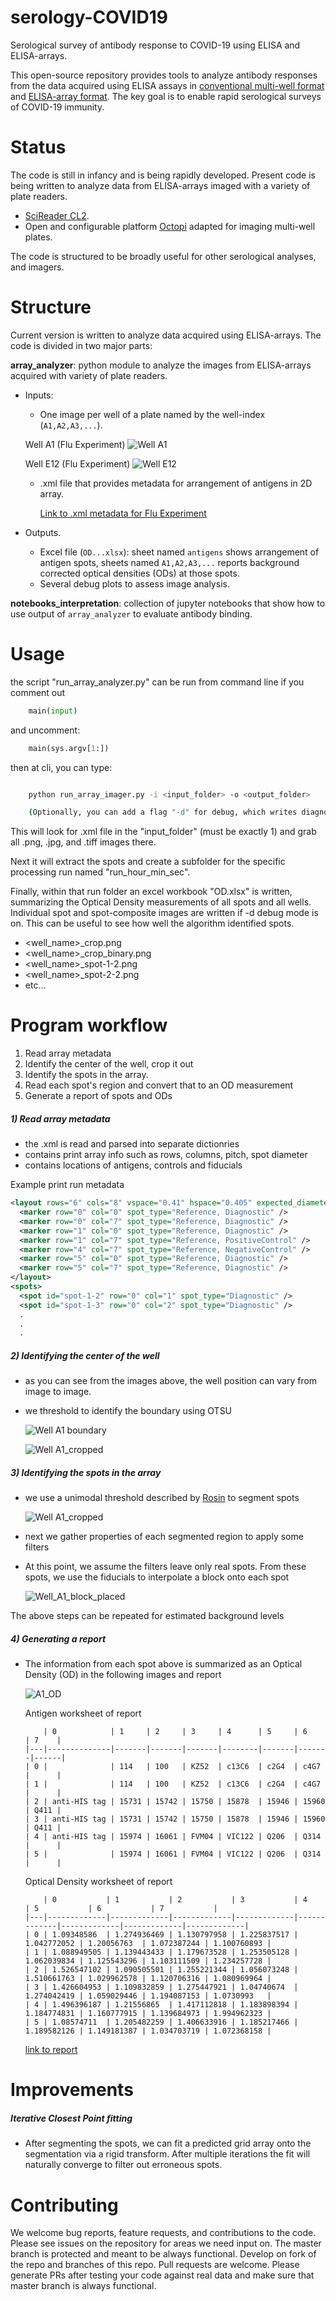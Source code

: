 # serology-COVID19
Serological survey of antibody response to COVID-19 using ELISA and ELISA-arrays.

This open-source repository provides tools to analyze antibody responses from the data acquired using ELISA assays in [conventional multi-well format](https://doi.org/10.1101/2020.03.17.20037713) and [ELISA-array format](https://doi.org/10.1101/2019.12.20.885285).
The key goal is to enable rapid serological surveys of COVID-19 immunity. 

# Status
The code is still in infancy and is being rapidly developed. Present code is being written to analyze data from ELISA-arrays imaged with a variety of plate readers.
* [SciReader CL2](https://www.scienion.com/products/scireaders/).
* Open and configurable platform [Octopi](https://www.biorxiv.org/content/10.1101/684423v1) adapted for imaging multi-well plates.

The code is structured to be broadly useful for other serological analyses, and imagers.

# Structure

Current version is written to analyze data acquired using ELISA-arrays. The code is divided in two major parts:

**array_analyzer**:  python module to analyze the images from ELISA-arrays acquired with variety of plate readers.
* Inputs:
    * One image per well of a plate named by the well-index (`A1,A2,A3,...`).

    Well A1 (Flu Experiment)
    ![Well A1](https://drive.google.com/uc?export=view&id=1umSuvXz85mLqXzSVF_cm2QXCAFq0bXxL)
    
    Well E12 (Flu Experiment)
    ![Well E12](https://drive.google.com/uc?export=view&id=1umaFN5Ojrv_A0YGu3zVgKLCBJDhGpNiY)
    
    * .xml file that provides metadata for arrangement of antigens in 2D array. 
    
       [Link to .xml metadata for Flu Experiment](https://drive.google.com/file/d/1FoYHN28hAeBhkrGcikenEjfG9bzeZBMW/view?usp=sharing)

* Outputs.
    * Excel file (`OD...xlsx`): sheet named `antigens` shows arrangement of antigen spots, sheets named `A1,A2,A3,...` reports background corrected optical densities (ODs) at those spots.
    * Several debug plots to assess image analysis. 
    

**notebooks_interpretation**: collection of jupyter notebooks that show how to use output of `array_analyzer` to evaluate antibody binding. 

# Usage

the script "run_array_analyzer.py" can be run from command line if you comment out

```python
    main(input)
```

and uncomment:
```python
    main(sys.argv[1:])
```

then at cli, you can type:

```bash

    python run_array_imager.py -i <input_folder> -o <output_folder>

    (Optionally, you can add a flag "-d" for debug, which writes diagnostic images.)

```

This will look for .xml file in the "input_folder" (must be exactly 1) and grab all .png, .jpg, and .tiff images there.

Next it will extract the spots and create a subfolder for the specific processing run named "run_hour_min_sec".

Finally, within that run folder an excel workbook "OD.xlsx" is written, summarizing the Optical Density measurements of all spots
and all wells.  Individual spot and spot-composite images are written if -d debug mode is on.  This can be useful to see
how well the algorithm identified spots.

- <well_name>_crop.png
- <well_name>_crop_binary.png
- <well_name>_spot-1-2.png
- <well_name>_spot-2-2.png
- etc...

# Program workflow

1) Read array metadata
2) Identify the center of the well, crop it out
3) Identify the spots in the array.
4) Read each spot's region and convert that to an OD measurement
5) Generate a report of spots and ODs

##### 1) Read array metadata
- the .xml is read and parsed into separate dictionries
- contains print array info such as rows, columns, pitch, spot diameter
- contains locations of antigens, controls and fiducials

Example print run metadata
```xml
<layout rows="6" cols="8" vspace="0.41" hspace="0.405" expected_diameter="0.2" background_offset="0.05" background_thickness="0.05" max_diameter="0.3" min_diameter="0.1">
  <marker row="0" col="0" spot_type="Reference, Diagnostic" />
  <marker row="0" col="7" spot_type="Reference, Diagnostic" />
  <marker row="1" col="0" spot_type="Reference, Diagnostic" />
  <marker row="1" col="7" spot_type="Reference, PositiveControl" />
  <marker row="4" col="7" spot_type="Reference, NegativeControl" />
  <marker row="5" col="0" spot_type="Reference, Diagnostic" />
  <marker row="5" col="7" spot_type="Reference, Diagnostic" />
</layout>
<spots>
  <spot id="spot-1-2" row="0" col="1" spot_type="Diagnostic" />
  <spot id="spot-1-3" row="0" col="2" spot_type="Diagnostic" />
  .
  .
  .
```

##### 2) Identifying the center of the well
- as you can see from the images above, the well position can vary from image to image.
- we threshold to identify the boundary using OTSU

    ![Well A1 boundary](https://drive.google.com/uc?export=view&id=1uF7GiQRk0Agjrz3tiZ3Fls0sNkLNuTno)
    
    ![Well A1_cropped](https://drive.google.com/uc?export=view&id=1uMZLHPh3cFnQiJZLZIm2pvRPaYluEi5k)

##### 3) Identifying the spots in the array
- we use a unimodal threshold described by [Rosin](https://users.cs.cf.ac.uk/Paul.Rosin/resources/papers/unimodal2.pdf) 
to segment spots

    ![Well A1_cropped](https://drive.google.com/uc?export=view&id=1uUf775-vCuRmkxc0q52wr4Qgiofwr3C-)
    
- next we gather properties of each segmented region to apply some filters

- At this point, we assume the filters leave only real spots.  From these spots, we use the fiducials to interpolate 
a block onto each spot

    ![Well_A1_block_placed](https://drive.google.com/uc?export=view&id=1um6yui3yFX8BJQRCOxFAsqrL6IlLUytU)

The above steps can be repeated for estimated background levels

##### 4) Generating a report
- The information from each spot above is summarized as an Optical Density (OD) in the following images and report

    ![A1_OD](https://drive.google.com/uc?export=view&id=1ChcSAJeCkkT4PBBMezBOa60jwkbDqpyZ)
    
    Antigen worksheet of report
    ```text
        | 0            | 1     | 2     | 3     | 4      | 5     | 6     | 7    |
    |---|--------------|-------|-------|-------|--------|-------|-------|------| 
    | 0 |              | 114   | 100   | KZ52  | c13C6  | c2G4  | c4G7  |      | 
    | 1 |              | 114   | 100   | KZ52  | c13C6  | c2G4  | c4G7  |      | 
    | 2 | anti-HIS tag | 15731 | 15742 | 15750 | 15878  | 15946 | 15960 | Q411 | 
    | 3 | anti-HIS tag | 15731 | 15742 | 15750 | 15878  | 15946 | 15960 | Q411 | 
    | 4 | anti-HIS tag | 15974 | 16061 | FVM04 | VIC122 | Q206  | Q314  |      | 
    | 5 |              | 15974 | 16061 | FVM04 | VIC122 | Q206  | Q314  |      | 
    ```
    
    Optical Density worksheet of report
    ```text
        | 0           | 1           | 2           | 3           | 4           | 5           | 6           | 7           |
    |---|-------------|-------------|-------------|-------------|-------------|-------------|-------------|-------------| 
    | 0 | 1.09348586  | 1.274936469 | 1.130797958 | 1.225837517 | 1.042772052 | 1.20056763  | 1.072387244 | 1.100760893 | 
    | 1 | 1.088949505 | 1.139443433 | 1.179673528 | 1.253505128 | 1.062039834 | 1.125543296 | 1.103111509 | 1.234257728 | 
    | 2 | 1.526547102 | 1.090505501 | 1.255221344 | 1.056073248 | 1.510661763 | 1.029962578 | 1.120706316 | 1.080969964 | 
    | 3 | 1.426604953 | 1.109832859 | 1.275447921 | 1.04740674  | 1.274042419 | 1.059029446 | 1.194087153 | 1.0730993   | 
    | 4 | 1.496396187 | 1.21556865  | 1.417112818 | 1.183898394 | 1.184774831 | 1.160777915 | 1.139684973 | 1.994962323 | 
    | 5 | 1.08574711  | 1.205482259 | 1.406633916 | 1.185217466 | 1.189582126 | 1.149181387 | 1.034703719 | 1.072368158 | 
    ```
    
    [link to report](https://drive.google.com/file/d/1usd1cVAJFzWANqR92SucaT6PpW581q8b/view?usp=sharing)
    
# Improvements
##### Iterative Closest Point fitting
- After segmenting the spots, we can fit a predicted grid array onto the segmentation via a rigid transform.
After multiple iterations the fit will naturally converge to filter out erroneous spots.

# Contributing

We welcome bug reports, feature requests, and contributions to the code. Please see issues on the repository for areas we need input on. 
The master branch is protected and meant to be always functional. Develop on fork of the repo and branches of this repo. Pull requests are welcome.
Please generate PRs after testing your code against real data and make sure that master branch is always functional.